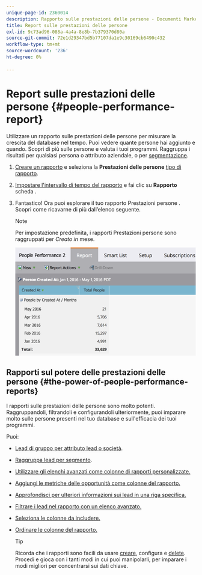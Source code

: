 ```yaml
---
unique-page-id: 2360014
description: Rapporto sulle prestazioni delle persone - Documenti Marketo - Documentazione del prodotto
title: Report sulle prestazioni delle persone
exl-id: 9c73ad96-088a-4a4a-8e8b-7b379370d80a
source-git-commit: 72e1d29347bd5b77107da1e9c30169cb6490c432
workflow-type: tm+mt
source-wordcount: '236'
ht-degree: 0%

---
```


# Report sulle prestazioni delle persone {#people-performance-report}

Utilizzare un rapporto sulle prestazioni delle persone per misurare la crescita del database nel tempo. Puoi vedere quante persone hai aggiunto e quando. Scopri di più sulle persone e valuta i tuoi programmi. Raggruppa i risultati per qualsiasi persona o attributo aziendale, o per [segmentazione](/help/marketo/product-docs/personalization/segmentation-and-snippets/segmentation/create-a-segmentation.md).

1. [Creare un rapporto](/help/marketo/product-docs/reporting/basic-reporting/creating-reports/create-a-report-in-a-program.md) e seleziona la **Prestazioni delle persone** [tipo di rapporto](/help/marketo/product-docs/reporting/basic-reporting/report-types/report-type-overview.md).

1. [Impostare l&#39;intervallo di tempo del rapporto](/help/marketo/product-docs/reporting/basic-reporting/editing-reports/change-a-report-time-frame.md) e fai clic su **Rapporto** scheda .

1. Fantastico! Ora puoi esplorare il tuo rapporto Prestazioni persone . Scopri come ricavarne di più dall’elenco seguente.

   >[!NOTE]
   >
   >Per impostazione predefinita, i rapporti Prestazioni persone sono raggruppati per *Creato in* mese.

   ![](assets/one.png)

## Rapporti sul potere delle prestazioni delle persone {#the-power-of-people-performance-reports}

I rapporti sulle prestazioni delle persone sono molto potenti. Raggruppandoli, filtrandoli e configurandoli ulteriormente, puoi imparare molto sulle persone presenti nel tuo database e sull&#39;efficacia dei tuoi programmi.

Puoi:

* [Lead di gruppo per attributo lead o società](/help/marketo/product-docs/reporting/basic-reporting/report-activity/group-person-reports-by-attribute.md).
* [Raggruppa lead per segmento](/help/marketo/product-docs/personalization/segmentation-and-snippets/segmentation/group-person-reports-by-segment.md).
* [Utilizzare gli elenchi avanzati come colonne di rapporti personalizzate.](/help/marketo/product-docs/reporting/basic-reporting/editing-reports/add-custom-columns-to-a-person-report.md)
* [Aggiungi le metriche delle opportunità come colonne del rapporto.](/help/marketo/product-docs/reporting/basic-reporting/editing-reports/add-opportunity-columns-to-a-lead-report.md)
* [Approfondisci per ulteriori informazioni sui lead in una riga specifica.](/help/marketo/product-docs/reporting/basic-reporting/report-activity/drill-down-in-a-people-performance-report.md)
* [Filtrare i lead nel rapporto con un elenco avanzato.](/help/marketo/product-docs/reporting/basic-reporting/editing-reports/filter-people-in-a-report-with-a-smart-list.md)
* [Seleziona le colonne da includere.](/help/marketo/product-docs/reporting/basic-reporting/editing-reports/select-report-columns.md)
* [Ordinare le colonne del rapporto.](/help/marketo/product-docs/reporting/basic-reporting/editing-reports/sort-report-on-columns.md)

   >[!TIP]
   >
   >Ricorda che i rapporti sono facili da usare [creare](/help/marketo/product-docs/reporting/basic-reporting/creating-reports/create-a-report-in-a-program.md), configura e [delete](/help/marketo/product-docs/reporting/basic-reporting/report-activity/delete-a-report.md). Procedi e gioca con i tanti modi in cui puoi manipolarli, per imparare i modi migliori per concentrarsi sui dati chiave.
